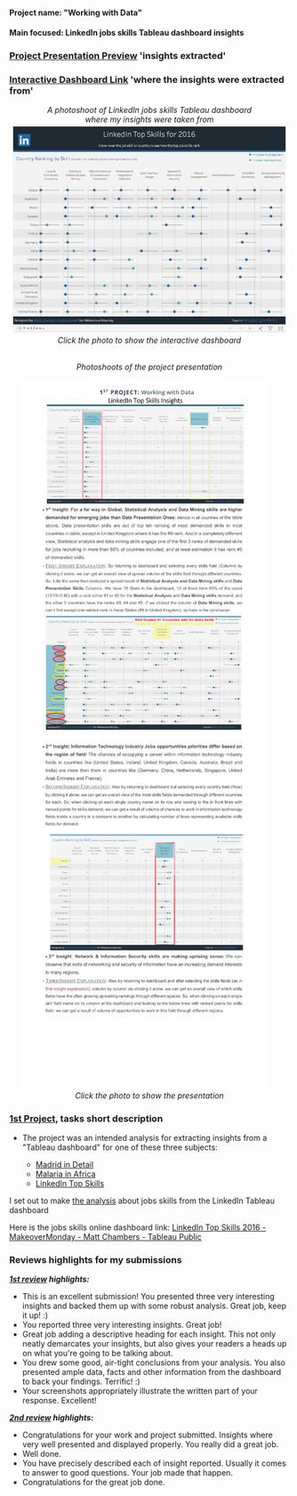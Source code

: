 #### Project name: "Working with Data"
#### Main focused: LinkedIn jobs skills Tableau dashboard insights
### [Project Presentation Preview](https://cutt.ly/1st-Project-Working-with-Data---LinkedIn-Top-Skills-Insights_Presentation-Preview) 'insights extracted'
### [Interactive Dashboard Link](https://public.tableau.com/profile/matt.chambers#!/vizhome/LinkedInTopSkills2016-MakeoverMonday/LinkedInTopSkills2016-MakeoverMonday) 'where the insights were extracted from'

<div align="center">
 
*A photoshoot of LinkedIn jobs skills Tableau dashboard<br>where my insights were taken from*
 <a title="Tableau Dashboard Preview where my insights were taken from" href="https://public.tableau.com/profile/matt.chambers#!/vizhome/LinkedInTopSkills2016-MakeoverMonday/LinkedInTopSkills2016-MakeoverMonday"><img alt="LinkedIn jobs skills Tableau dashboard Preview" width="850px" style="margin-right:20px" src="linkedintopskills.png"></a>
<br>
*Click the photo to show the interactive dashboard*
<br><br>

*Photoshoots of the project presentation*

<a title="A photo of first paper" href="https://cutt.ly/1st-Project-Working-with-Data---LinkedIn-Top-Skills-Insights_Presentation-Preview"><img alt="A photoshoot of the project presentation" width="450px" style="margin-right:20px" src="images/1ST-PROJECT-1st-photo.jpg"></a><a title="A photo of second paper" href="https://cutt.ly/1st-Project-Working-with-Data---LinkedIn-Top-Skills-Insights_Presentation-Preview"><img alt="A photoshoot of the project presentation" width="450px" style="margin-right:20px" src="images/1ST-PROJECT-2nd-photo.jpg"></a>
<br>
*Click the photo to show the presentation*
</div>

### [1st Project](https://cutt.ly/1st-Project-Working-with-Data---LinkedIn-Top-Skills-Insights_Presentation-Preview), tasks short description

- The project was an intended analysis for extracting insights from a "Tableau dashboard" for one of these  three subjects: 

   - [Madrid in Detail](https://public.tableau.com/views/MadridInDetail/MadridinDetail?:showVizHome=no)
   - [Malaria in Africa](https://public.tableau.com/views/MakeoverMonday34Malaria_0/MalariainAfrica?:showVizHome=no)
   - [LinkedIn Top Skills](https://public.tableau.com/profile/matt.chambers#!/vizhome/LinkedInTopSkills2016-MakeoverMonday/LinkedInTopSkills2016-MakeoverMonday)

 I set out to make [the analysis](https://cutt.ly/1st-Project-Working-with-Data---LinkedIn-Top-Skills-Insights_Presentation-Preview) about jobs skills from the LinkedIn Tableau dashboard

Here is the jobs skills online dashboard link: [LinkedIn Top Skills 2016 - MakeoverMonday - Matt Chambers - Tableau Public](https://public.tableau.com/profile/matt.chambers#!/vizhome/LinkedInTopSkills2016-MakeoverMonday/LinkedInTopSkills2016-MakeoverMonday)

### Reviews highlights for my submissions

*__[1st review](https://cutt.ly/1st-Project-Working-with-Data---LinkedIn-Top-Skills-Insights_Review_1) highlights:__*

- This is an excellent submission! You presented three very interesting insights and backed them up with some robust analysis. Great job,
keep it up! :)
- You reported three very interesting insights. Great job!
- Great job adding a descriptive heading for each insight. This not only neatly demarcates your insights, but
also gives your readers a heads up on what you're going to be talking about.
- You drew some good, air-tight conclusions from your analysis. You also presented ample data, facts and other
information from the dashboard to back your findings. Terrific! :)
- Your screenshots appropriately illustrate the written part of your response. Excellent!

*__[2nd review](https://cutt.ly/1st-Project-Working-with-Data---LinkedIn-Top-Skills-Insights_Review_2) highlights:__*

- Congratulations for your work and project submitted. Insights where very well presented and displayed properly. You really did a great
job.
- Well done.
- You have precisely described each of insight reported. Usually it comes to answer to good questions. Your job
made that happen.
- Congratulations for the great job done.
